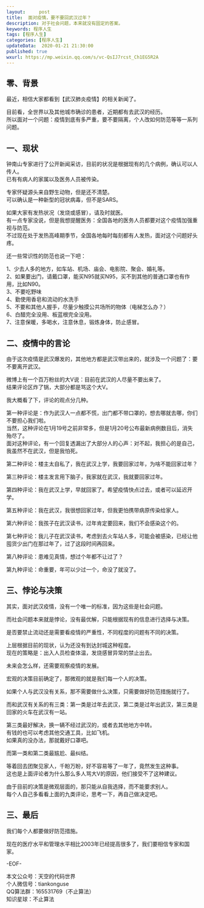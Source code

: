 ```yaml
---   
layout:     post  
title:  面对疫情，要不要回武汉过年？  
description: 对于社会问题，本来就没有固定的答案。  
keywords: 程序人生  
tags: [程序人生]    
categories: [程序人生]  
updateData:  2020-01-21 21:30:00  
published: true  
wxurl: https://mp.weixin.qq.com/s/vc-QsIJ7rcst_Ch1EG5R2A  
---  
```



## 零、背景  


最近，相信大家都看到【武汉肺炎疫情】的相关新闻了。  


目前看，全世界以及其他城市确诊的患者，近期都有去武汉的经历。  
所以面对一个问题：疫情到底有多严重，要不要隔离，个人改如何防范等等一系列问题。  


## 一、现状  


钟南山专家进行了公开新闻采访，目前的状况是根据现有的几个病例，确认可以人传人。  
已有有病人的家属以及医务人员被传染。  


专家怀疑源头来自野生动物，但是还不清楚。  
可以确认是一种新型的冠状病毒，但不是SARS。  


如果大家有发热状况（发烧或感冒），请及时就医。  
有一点专家没说，但是我想提醒医务：全国各地的医务人员都要对这个疫情加强重视与防范。  
不过现在处于发热高峰期季节，全国各地每时每刻都有人发热，面对这个问题好头疼。  


还一些常识性的防范也说一下吧：  


1、少去人多的地方，如车站、机场、庙会、电影院、聚会、婚礼等。  
2、如果要出门，请戴口罩，能买N95就买N95，买不到其他的普通口罩也有作用，比如N90。  
3、不要吃野味  
4、勤使用香皂和流动的水洗手  
5、不要和其他人握手，尽量少触摸公共场所的物体（电梯怎么办？）  
6、白醋完全没用、板蓝根完全没用。  
7、注意保暖，多喝水，注意休息，锻炼身体，防止感冒。  



## 二、疫情中的言论  


由于这次疫情是武汉爆发的，其他地方都是武汉带出来的，就涉及一个问题了：要不要离开武汉。  


微博上有一个百万粉丝的大V说：目前在武汉的人尽量不要出来了。  
结果评论区炸了锅，大部分都是骂这个大V。  


我大概看了下，评论的观点分几种。  


第一种评论是：作为武汉人一点都不慌，出门都不带口罩的，想去哪就去哪，你们不要担心我们啦。  
当然，这种评论在1月19号之前非常多，但是1月20号公布最新病例数目后，消失殆尽了。  
面对这种评论，有一个回复透漏出了大部分人的心声：对不起，我担心的是自己，我虽然不在武汉，但是我怕死。  



第二种评论：楼主太自私了，我在武汉上学，我要回家过年，为啥不能回家过年？  


第三种评论：楼主发言用下脑子，我家就在武汉，我就要回家过年。  


第四种评论：我在武汉上学，早就回家了。希望疫情快点过去，或者可以延迟开学。  


第五种评论：我在武汉，我很想回家过年，但我更怕携带病原传染给家人。  


第六种评论：我孩子在武汉读书，过年肯定要回来，我们不会感染这个的。  


第七种评论：我儿子在武汉读书，考虑到去火车站人多，可能会被感染，已经让他囤货少出门在那过年了，过了这段时间再回来。  


第八种评论：患难见真情，想过个年都不让过了？  


第九种评论：命重要，年可以少过一个，命没了就没了。  



## 三、悖论与决策  


其实，面对武汉疫情，没有一个唯一的标准，因为这些是社会问题。  


而社会问题本来就是悖论，没有最优解，只能根据现有的信息进行选择与决策。  


是否要禁止流动还是需要看疫情的严重性，不同程度的问题有不同的决策。  


上层根据目前的现状，认为还没有到达封城这种程度。  
现在的策略是：出入人员检查体温，发烧感冒异常的禁止出去。  


未来会怎么样，还需要观察疫情的发展。  


宏观的决策目前确定了，那微观的就是我们每一个人的决策。  


如果个人与武汉没有关系，那不需要做什么决策，只需要做好防范措施就行了。  


而和武汉有关系的有三类：第一类是过年去武汉，第二类是过年出武汉，第三类是回家的火车在武汉有一站。  


第三类最好解决，换一辆不经过武汉的，或者去其他地方中转。  
有钱的也可以考虑其他交通工具，比如飞机。  
如果真的没办法，那就戴好口罩吧。  


而第一类和第二类最尴尬、最纠结。  


等着回去团聚见家人，千盼万盼，好不容易等了一年了，竟然发生这种事。  
这也是上面评论者为什么那么多人骂大V的原因，他们接受不了这种建议。  


由于目前的决策是微观层面的，那只能从自我选择，而不能要求别人。  
每个人自己多看看上面的九类评论，思考一下，再自己做决定吧。  


## 三、最后  



我们每个人都要做好防范措施。  


现在的医疗水平和管理水平相比2003年已经提高很多了，我们要相信专家和国家。  




-EOF-  


本文公众号：天空的代码世界  
个人微信号：tiankonguse  
QQ算法群：165531769（不止算法）  
知识星球：不止算法  

